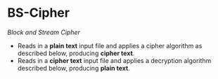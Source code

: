 # BS-Cipher
*Block and Stream Cipher*

- Reads in a **plain text** input file and applies a cipher algorithm as described below, producing **cipher text**.
- Reads in a **cipher text** input file and applies a decryption algorithm described below, producing **plain text**.

